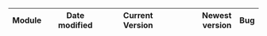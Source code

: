 | Module                     | Date modified |Current Version | Newest version| Bug   |
| -------------------------- |:---------------:|:---------------:| -------------:| -----:|
